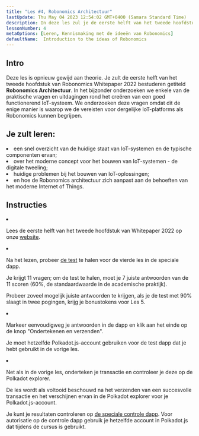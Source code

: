 ```yaml
---
title: "Les #4, Robonomics Architectuur"
lastUpdate: Thu May 04 2023 12:54:02 GMT+0400 (Samara Standard Time)
description: In deze les zul je de eerste helft van het tweede hoofdstuk van Robonomics Whitepaper 2022 bestuderen getiteld Robonomics Architectuur.
lessonNumber: 4
metaOptions: [Leren, Kennismaking met de ideeën van Robonomics]
defaultName:  Introduction to the ideas of Robonomics
---
```


## Intro

Deze les is opnieuw gewijd aan theorie. Je zult de eerste helft van het tweede hoofdstuk van Robonomics Whitepaper 2022 bestuderen getiteld **Robonomics Architectuur**. In het bijzonder onderzoeken we enkele van de praktische vragen en uitdagingen rond het creëren van een goed functionerend IoT-systeem. We onderzoeken deze vragen omdat dit de enige manier is waarop we de vereisten voor dergelijke IoT-platforms als Robonomics kunnen begrijpen.

## Je zult leren:

<List>

<li>
een snel overzicht van de huidige staat van IoT-systemen en de typische componenten ervan;
</li>

<li>
over het moderne concept voor het bouwen van IoT-systemen - de digitale tweeling;
</li>

<li>
huidige problemen bij het bouwen van IoT-oplossingen;
</li>

<li>
en hoe de Robonomics architectuur zich aanpast aan de behoeften van het moderne Internet of Things.
</li>

</List>

## Instructies

<List type="numbers">

<li>

Lees de eerste helft van het tweede hoofdstuk van Whitepaper 2022 op onze [website](https://robonomics.network/architecture/).

</li>

<li>

Na het lezen, probeer [de test](https://lesson4.robonomics.academy/) te halen voor de vierde les in de speciale dapp.

Je krijgt 11 vragen; om de test te halen, moet je 7 juiste antwoorden van de 11 scoren (60%, de standaardwaarde in de academische praktijk).

Probeer zoveel mogelijk juiste antwoorden te krijgen, als je de test met 90% slaagt in twee pogingen, krijg je bonustokens voor Les 5.

</li>

<li>

Markeer eenvoudigweg je antwoorden in de dapp en klik aan het einde op de knop "Ondertekenen en verzenden".

Je moet hetzelfde Polkadot.js-account gebruiken voor de test dapp dat je hebt gebruikt in de vorige les.

</li>

<li>

Net als in de vorige les, onderteken je transactie en controleer je deze op de Polkadot explorer.

</li>
</List>


<Result>

De les wordt als voltooid beschouwd na het verzenden van een succesvolle transactie en het verschijnen ervan in de Polkadot explorer voor je Polkadot.js-account.

Je kunt je resultaten controleren op [de speciale controle dapp](https://lk.robonomics.academy/). Voor autorisatie op de controle dapp gebruik je hetzelfde account in Polkadot.js dat tijdens de cursus is gebruikt.

</Result>